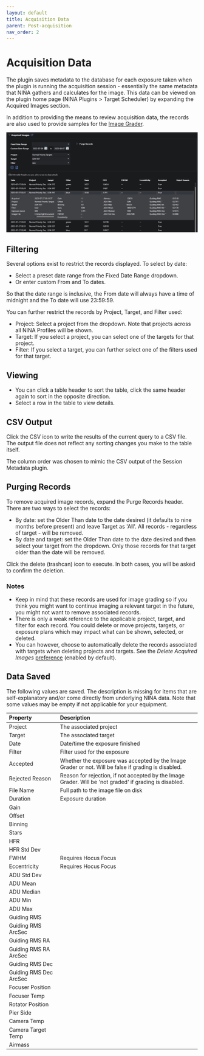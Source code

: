 ```yaml
---
layout: default
title: Acquisition Data
parent: Post-acquisition
nav_order: 2
---
```


# Acquisition Data

The plugin saves metadata to the database for each exposure taken when the plugin is running the acquisition session - essentially the same metadata that NINA gathers and calculates for the image.  This data can be viewed on the plugin home page (NINA Plugins > Target Scheduler) by expanding the Acquired Images section.

In addition to providing the means to review acquisition data, the records are also used to provide samples for the [Image Grader](image-grader.html).

![](../assets/images/acquired-images-2.png)

## Filtering

Several options exist to restrict the records displayed.  To select by date:
* Select a preset date range from the Fixed Date Range dropdown.
* Or enter custom From and To dates.

So that the date range is inclusive, the From date will always have a time of midnight and the To date will use 23:59:59.

You can further restrict the records by Project, Target, and Filter used:
* Project: Select a project from the dropdown.  Note that projects across all NINA Profiles will be shown.
* Target: If you select a project, you can select one of the targets for that project.
* Filter: If you select a target, you can further select one of the filters used for that target.

## Viewing

* You can click a table header to sort the table, click the same header again to sort in the opposite direction.
* Select a row in the table to view details.

## CSV Output

Click the CSV icon to write the results of the current query to a CSV file.  The output file does not reflect any sorting changes you make to the table itself.

The column order was chosen to mimic the CSV output of the Session Metadata plugin.

## Purging Records

To remove acquired image records, expand the Purge Records header.  There are two ways to select the records:
* By date: set the Older Than date to the date desired (it defaults to nine months before present) and leave Target as 'All'.  All records - regardless of target - will be removed.
* By date and target: set the Older Than date to the date desired and then select your target from the dropdown.  Only those records for that target older than the date will be removed.

Click the delete (trashcan) icon to execute.  In both cases, you will be asked to confirm the deletion.

### Notes
* Keep in mind that these records are used for image grading so if you think you might want to continue imaging a relevant target in the future, you might not want to remove associated records.
* There is only a weak reference to the applicable project, target, and filter for each record.  You could delete or move projects, targets, or exposure plans which may impact what can be shown, selected, or deleted.
* You can however, choose to automatically delete the records associated with targets when deleting projects and targets.  See the _Delete Acquired Images_ [preference](../target-management/profiles.html#profile-preferences) (enabled by default).

## Data Saved

The following values are saved.  The description is missing for items that are self-explanatory and/or come directly from underlying NINA data.  Note that some values may be empty if not applicable for your equipment.

|Property|Description|
|:--|:--|
|Project|The associated project|
|Target|The associated target|
|Date|Date/time the exposure finished|
|Filter|Filter used for the exposure|
|Accepted|Whether the exposure was accepted by the Image Grader or not.  Will be false if grading is disabled.|
|Rejected Reason|Reason for rejection, if not accepted by the Image Grader.  Will be 'not graded' if grading is disabled.|
|File Name|Full path to the image file on disk|
|Duration|Exposure duration|
|Gain||
|Offset||
|Binning||
|Stars||
|HFR||
|HFR Std Dev||
|FWHM|Requires Hocus Focus|
|Eccentricity|Requires Hocus Focus|
|ADU Std Dev||
|ADU Mean||
|ADU Median||
|ADU Min||
|ADU Max||
|Guiding RMS||
|Guiding RMS ArcSec||
|Guiding RMS RA||
|Guiding RMS RA ArcSec||
|Guiding RMS Dec||
|Guiding RMS Dec ArcSec||
|Focuser Position||
|Focuser Temp||
|Rotator Position||
|Pier Side||
|Camera Temp||
|Camera Target Temp||
|Airmass||

